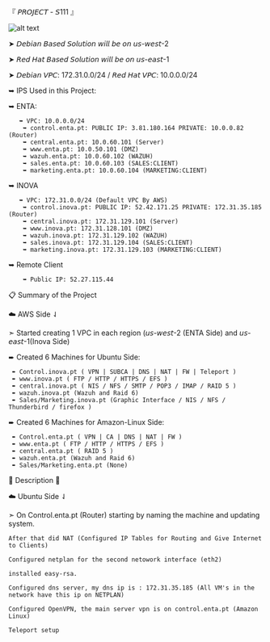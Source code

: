 『 𝘗𝘙𝘖𝘑𝘌𝘊𝘛 - 𝘚111 』

![alt text](https://i.imgur.com/EAyB6Rt.png)
   

➤ 𝘋𝘦𝘣𝘪𝘢𝘯 𝘉𝘢𝘴𝘦𝘥 𝘚𝘰𝘭𝘶𝘵𝘪𝘰𝘯 𝘸𝘪𝘭𝘭 𝘣𝘦 𝘰𝘯 𝘶𝘴-𝘸𝘦𝘴𝘵-2

➤ 𝘙𝘦𝘥 𝘏𝘢𝘵  𝘉𝘢𝘴𝘦𝘥 𝘚𝘰𝘭𝘶𝘵𝘪𝘰𝘯 𝘸𝘪𝘭𝘭 𝘣𝘦 𝘰𝘯 𝘶𝘴-𝘦𝘢𝘴𝘵-1
    
➤ 𝘋𝘦𝘣𝘪𝘢𝘯 𝘝𝘗𝘊: 172.31.0.0/24 / 𝘙𝘦𝘥 𝘏𝘢𝘵 𝘝𝘗𝘊: 10.0.0.0/24

➥ IPS Used in this Project:

  ➥ ENTA:
  
       ➥ VPC: 10.0.0.0/24
        ➥ control.enta.pt: PUBLIC IP: 3.81.180.164 PRIVATE: 10.0.0.82 (Router) 
        ➥ central.enta.pt: 10.0.60.101 (Server)
        ➥ www.enta.pt: 10.0.50.101 (DMZ)
        ➥ wazuh.enta.pt: 10.0.60.102 (WAZUH)
        ➥ sales.enta.pt: 10.0.60.103 (SALES:CLIENT)
        ➥ marketing.enta.pt: 10.0.60.104 (MARKETING:CLIENT)
 ➥ INOVA 
 
       ➥ VPC: 172.31.0.0/24 (Default VPC By AWS)
        ➥ control.inova.pt: PUBLIC IP: 52.42.171.25 PRIVATE: 172.31.35.185 (Router)
        ➥ central.inova.pt: 172.31.129.101 (Server)
        ➥ www.inova.pt: 172.31.128.101 (DMZ)
        ➥ wazuh.inova.pt: 172.31.129.102 (WAZUH)
        ➥ sales.inova.pt: 172.31.129.104 (SALES:CLIENT)
        ➥ marketing.inova.pt: 172.31.129.103 (MARKETING:CLIENT)

 ➥ Remote Client
       
        ➥ Public IP: 52.27.115.44


📋 Summary of the Project

☁️ AWS Side ⇃

➣ Started creating 1 VPC in each region (𝘶𝘴-𝘸𝘦𝘴𝘵-2 (ENTA Side) and 𝘶𝘴-𝘦𝘢𝘴𝘵-1(Inova Side)

  ➨ Created 6 Machines for Ubuntu Side:
  
     ➨ Control.inova.pt ( VPN | SUBCA | DNS | NAT | FW | Teleport )
     ➨ www.inova.pt ( FTP / HTTP / HTTPS / EFS ) 
     ➨ central.inova.pt ( NIS / NFS / SMTP / POP3 / IMAP / RAID 5 )
     ➨ wazuh.inova.pt (Wazuh and Raid 6)
     ➨ Sales/Marketing.inova.pt (Graphic Interface / NIS / NFS / Thunderbird / firefox )
   
  ➨ Created 6 Machines for Amazon-Linux Side:
  
     ➨ Control.enta.pt ( VPN | CA | DNS | NAT | FW )
     ➨ www.enta.pt ( FTP / HTTP / HTTPS / EFS ) 
     ➨ central.enta.pt ( RAID 5 )
     ➨ wazuh.enta.pt (Wazuh and Raid 6)
     ➨ Sales/Marketing.enta.pt (None)


🚩 Description 🚩

☁️ Ubuntu Side ⇃

➣ On Control.enta.pt (Router) starting by naming the machine and updating system.

    After that did NAT (Configured IP Tables for Routing and Give Internet to Clients)
    
    Configured netplan for the second netowork interface (eth2)
    
    installed easy-rsa.
    
    Configured dns server, my dns ip is : 172.31.35.185 (All VM's in the network have this ip on NETPLAN)
    
    Configured OpenVPN, the main server vpn is on control.enta.pt (Amazon Linux)
    
    Teleport setup
  
  
  
